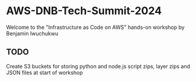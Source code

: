 # AWS-DNB-Tech-Summit-2024

Welcome to the "Infrastructure as Code on AWS" hands-on workshop by Benjamin Iwuchukwu

## TODO

Create S3 buckets for storing python and node.js script zips, layer zips and JSON files at start of workshop
